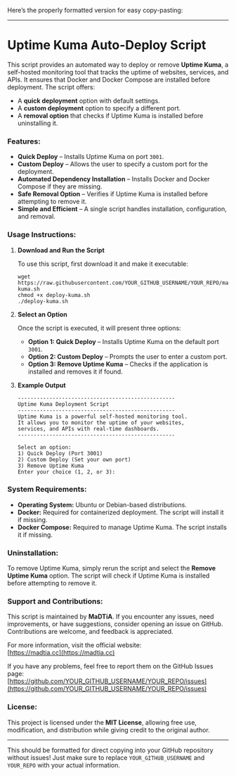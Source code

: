 Here’s the properly formatted version for easy copy-pasting:

---

# Uptime Kuma Auto-Deploy Script

This script provides an automated way to deploy or remove **Uptime Kuma**, a self-hosted monitoring tool that tracks the uptime of websites, services, and APIs. It ensures that Docker and Docker Compose are installed before deployment. The script offers:

- A **quick deployment** option with default settings.
- A **custom deployment** option to specify a different port.
- A **removal option** that checks if Uptime Kuma is installed before uninstalling it.

### Features:

- **Quick Deploy** – Installs Uptime Kuma on port `3001`.
- **Custom Deploy** – Allows the user to specify a custom port for the deployment.
- **Automated Dependency Installation** – Installs Docker and Docker Compose if they are missing.
- **Safe Removal Option** – Verifies if Uptime Kuma is installed before attempting to remove it.
- **Simple and Efficient** – A single script handles installation, configuration, and removal.

### Usage Instructions:

1. **Download and Run the Script**

   To use this script, first download it and make it executable:

   ```
   wget https://raw.githubusercontent.com/YOUR_GITHUB_USERNAME/YOUR_REPO/main/deploy-kuma.sh
   chmod +x deploy-kuma.sh
   ./deploy-kuma.sh
   ```

2. **Select an Option**

   Once the script is executed, it will present three options:

   - **Option 1: Quick Deploy** – Installs Uptime Kuma on the default port `3001`.
   - **Option 2: Custom Deploy** – Prompts the user to enter a custom port.
   - **Option 3: Remove Uptime Kuma** – Checks if the application is installed and removes it if found.

3. **Example Output**

   ```
   --------------------------------------------------
   Uptime Kuma Deployment Script
   --------------------------------------------------
   Uptime Kuma is a powerful self-hosted monitoring tool.
   It allows you to monitor the uptime of your websites,
   services, and APIs with real-time dashboards.
   --------------------------------------------------

   Select an option:
   1) Quick Deploy (Port 3001)
   2) Custom Deploy (Set your own port)
   3) Remove Uptime Kuma
   Enter your choice (1, 2, or 3):
   ```

### System Requirements:

- **Operating System:** Ubuntu or Debian-based distributions.
- **Docker:** Required for containerized deployment. The script will install it if missing.
- **Docker Compose:** Required to manage Uptime Kuma. The script installs it if missing.

### Uninstallation:

To remove Uptime Kuma, simply rerun the script and select the **Remove Uptime Kuma** option. The script will check if Uptime Kuma is installed before attempting to remove it.

### Support and Contributions:

This script is maintained by **MaDTiA**. If you encounter any issues, need improvements, or have suggestions, consider opening an issue on GitHub. Contributions are welcome, and feedback is appreciated.

For more information, visit the official website:  
[https://madtia.cc](https://madtia.cc)

If you have any problems, feel free to report them on the GitHub Issues page:  
[https://github.com/YOUR_GITHUB_USERNAME/YOUR_REPO/issues](https://github.com/YOUR_GITHUB_USERNAME/YOUR_REPO/issues)

### License:

This project is licensed under the **MIT License**, allowing free use, modification, and distribution while giving credit to the original author.

---

This should be formatted for direct copying into your GitHub repository without issues! Just make sure to replace `YOUR_GITHUB_USERNAME` and `YOUR_REPO` with your actual information.
